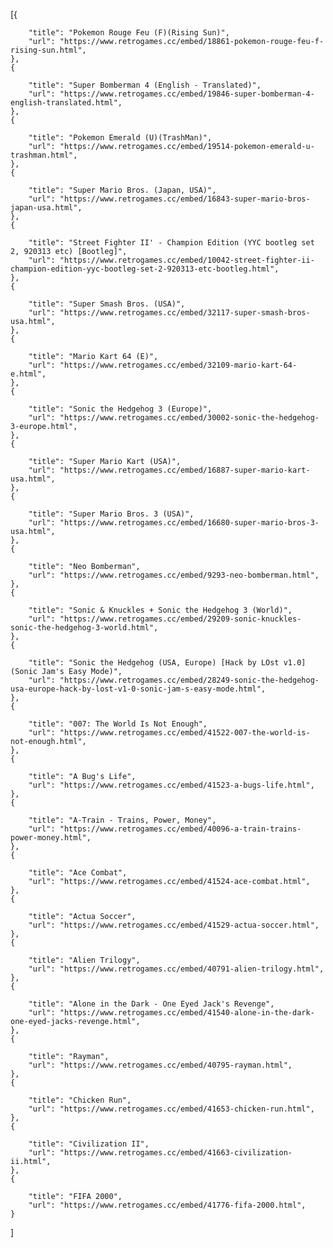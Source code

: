 [{
		
		"title": "Pokemon Rouge Feu (F)(Rising Sun)",
		"url": "https://www.retrogames.cc/embed/18861-pokemon-rouge-feu-f-rising-sun.html",
	},
	{
		
		"title": "Super Bomberman 4 (English - Translated)",
		"url": "https://www.retrogames.cc/embed/19846-super-bomberman-4-english-translated.html",
	},
	{
		
		"title": "Pokemon Emerald (U)(TrashMan)",
		"url": "https://www.retrogames.cc/embed/19514-pokemon-emerald-u-trashman.html",
	},
	{
		
		"title": "Super Mario Bros. (Japan, USA)",
		"url": "https://www.retrogames.cc/embed/16843-super-mario-bros-japan-usa.html",
	},
	{
	
		"title": "Street Fighter II' - Champion Edition (YYC bootleg set 2, 920313 etc) [Bootleg]",
		"url": "https://www.retrogames.cc/embed/10042-street-fighter-ii-champion-edition-yyc-bootleg-set-2-920313-etc-bootleg.html",
	},
	{
		
		"title": "Super Smash Bros. (USA)",
		"url": "https://www.retrogames.cc/embed/32117-super-smash-bros-usa.html",
	},
	{
		
		"title": "Mario Kart 64 (E)",
		"url": "https://www.retrogames.cc/embed/32109-mario-kart-64-e.html",
	},
	{
	
		"title": "Sonic the Hedgehog 3 (Europe)",
		"url": "https://www.retrogames.cc/embed/30002-sonic-the-hedgehog-3-europe.html",
	},
	{
		
		"title": "Super Mario Kart (USA)",
		"url": "https://www.retrogames.cc/embed/16887-super-mario-kart-usa.html",
	},
	{
		
		"title": "Super Mario Bros. 3 (USA)",
		"url": "https://www.retrogames.cc/embed/16680-super-mario-bros-3-usa.html",
	},
	{
		
		"title": "Neo Bomberman",
		"url": "https://www.retrogames.cc/embed/9293-neo-bomberman.html",
	},
	{
		
		"title": "Sonic & Knuckles + Sonic the Hedgehog 3 (World)",
		"url": "https://www.retrogames.cc/embed/29209-sonic-knuckles-sonic-the-hedgehog-3-world.html",
	},
	{
		
		"title": "Sonic the Hedgehog (USA, Europe) [Hack by LOst v1.0] (Sonic Jam's Easy Mode)",
		"url": "https://www.retrogames.cc/embed/28249-sonic-the-hedgehog-usa-europe-hack-by-lost-v1-0-sonic-jam-s-easy-mode.html",
	},
	{
		
		"title": "007: The World Is Not Enough",
		"url": "https://www.retrogames.cc/embed/41522-007-the-world-is-not-enough.html",
	},
	{
		
		"title": "A Bug's Life",
		"url": "https://www.retrogames.cc/embed/41523-a-bugs-life.html",
	},
	{
		
		"title": "A-Train - Trains, Power, Money",
		"url": "https://www.retrogames.cc/embed/40096-a-train-trains-power-money.html",
	},
	{
	
		"title": "Ace Combat",
		"url": "https://www.retrogames.cc/embed/41524-ace-combat.html",
	},
	{
		
		"title": "Actua Soccer",
		"url": "https://www.retrogames.cc/embed/41529-actua-soccer.html",
	},
	{
		
		"title": "Alien Trilogy",
		"url": "https://www.retrogames.cc/embed/40791-alien-trilogy.html",
	},
	{
	
		"title": "Alone in the Dark - One Eyed Jack's Revenge",
		"url": "https://www.retrogames.cc/embed/41540-alone-in-the-dark-one-eyed-jacks-revenge.html",
	},
	{
		
		"title": "Rayman",
		"url": "https://www.retrogames.cc/embed/40795-rayman.html",
	},
	{
		
		"title": "Chicken Run",
		"url": "https://www.retrogames.cc/embed/41653-chicken-run.html",
	},
	{
		
		"title": "Civilization II",
		"url": "https://www.retrogames.cc/embed/41663-civilization-ii.html",
	},
	{
		
		"title": "FIFA 2000",
		"url": "https://www.retrogames.cc/embed/41776-fifa-2000.html",
	}
]

